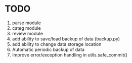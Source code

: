 # TODO
1. parse module
1. categ module
1. review module
1. add ability to save/load backup of data (backup.py)
1. add ability to change data storage location
1. Automatic periodic backup of data
1. Improve error/exception handling in utils.safe_commit()